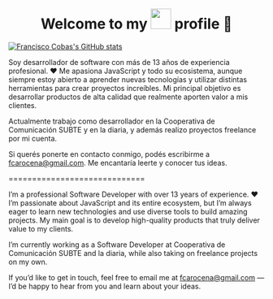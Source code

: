 <h1 align="center">Welcome to my <img src="https://github.githubassets.com/images/modules/logos_page/GitHub-Mark.png" width="40" height="40" /> profile 🔭</h1>

[![Francisco Cobas's GitHub stats](https://github-readme-stats.vercel.app/api?username=franciscocobas)](https://github.com/franciscocobas/github-readme-stats)

Soy desarrollador de software con más de 13 años de experiencia profesional. ❤️ Me apasiona JavaScript y todo su ecosistema, aunque siempre estoy abierto a aprender nuevas tecnologías y utilizar distintas herramientas para crear proyectos increíbles.
Mi principal objetivo es desarrollar productos de alta calidad que realmente aporten valor a mis clientes.

Actualmente trabajo como desarrollador en la Cooperativa de Comunicación SUBTE y en la diaria, y además realizo proyectos freelance por mi cuenta.

Si querés ponerte en contacto conmigo, podés escribirme a [fcarocena@gmail.com](mailto:fcarocena@gmail.com). Me encantaría leerte y conocer tus ideas.


=============================

I’m a professional Software Developer with over 13 years of experience. ❤️ I’m passionate about JavaScript and its entire ecosystem, but I’m always eager to learn new technologies and use diverse tools to build amazing projects.
My main goal is to develop high-quality products that truly deliver value to my clients.

I’m currently working as a Software Developer at Cooperativa de Comunicación SUBTE and la diaria, while also taking on freelance projects on my own.

If you’d like to get in touch, feel free to email me at [fcarocena@gmail.com](mailto:fcarocena@gmail.com) — I’d be happy to hear from you and learn about your ideas.
